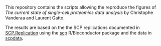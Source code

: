 This repository contains the scripts allowing the reproduce the figures of 
*The current state of single-cell proteomics data analysis* by Christophe 
Vanderaa and Laurent Gatto.

The results are based on the the SCP replications documented in 
[SCP.Replication](https://uclouvain-cbio.github.io/SCP.replication/) using the 
[scp](https://uclouvain-cbio.github.io/scp/) R/Bioconductor package and the data in 
[scpdata](https://www.bioconductor.org/packages/release/data/experiment/html/scpdata.html).

